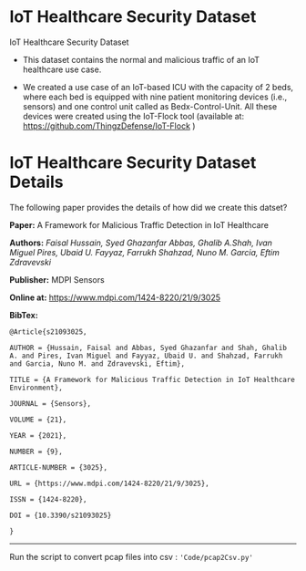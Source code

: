 # IoT Healthcare Security Dataset
IoT Healthcare Security Dataset

- This dataset contains the normal and malicious traffic of an IoT healthcare use case.

- We created a use case of an IoT-based ICU with the capacity of 2 beds, where each bed is equipped with nine patient monitoring devices (i.e., sensors) and one control unit called as Bedx-Control-Unit. All these devices were created using the IoT-Flock tool (available at: https://github.com/ThingzDefense/IoT-Flock )

# IoT Healthcare Security Dataset Details
The following paper provides the details of how did we create this datset?


**Paper:** A Framework for Malicious Traffic Detection in IoT Healthcare

**Authors:** *Faisal Hussain, Syed Ghazanfar Abbas, Ghalib A.Shah, Ivan Miguel Pires, Ubaid U. Fayyaz, Farrukh Shahzad, Nuno M. Garcia, Eftim Zdravevski*

**Publisher:** MDPI Sensors

**Online at:**  https://www.mdpi.com/1424-8220/21/9/3025

**BibTex:**

```
@Article{s21093025,

AUTHOR = {Hussain, Faisal and Abbas, Syed Ghazanfar and Shah, Ghalib A. and Pires, Ivan Miguel and Fayyaz, Ubaid U. and Shahzad, Farrukh and Garcia, Nuno M. and Zdravevski, Eftim},

TITLE = {A Framework for Malicious Traffic Detection in IoT Healthcare Environment},

JOURNAL = {Sensors},

VOLUME = {21},

YEAR = {2021},

NUMBER = {9},

ARTICLE-NUMBER = {3025},

URL = {https://www.mdpi.com/1424-8220/21/9/3025},

ISSN = {1424-8220},

DOI = {10.3390/s21093025}

}
```
---
 Run the script to convert pcap files into csv : `'Code/pcap2Csv.py'`

